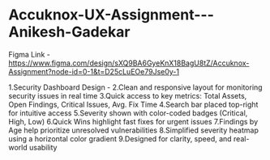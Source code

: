 # Accuknox-UX-Assignment---Anikesh-Gadekar

Figma Link - https://www.figma.com/design/sXQ9BA6GyeKnX18BagU8tZ/Accuknox-Assignment?node-id=0-1&t=D25cLuEOe79Jse0y-1

1.Security Dashboard Design -
2.Clean and responsive layout for monitoring security issues in real time
3.Quick access to key metrics: Total Assets, Open Findings, Critical Issues, Avg. Fix Time
4.Search bar placed top-right for intuitive access
5.Severity shown with color-coded badges (Critical, High, Low)
6.Quick Wins highlight fast fixes for urgent issues
7.Findings by Age help prioritize unresolved vulnerabilities
8.Simplified severity heatmap using a horizontal color gradient
9.Designed for clarity, speed, and real-world usability
